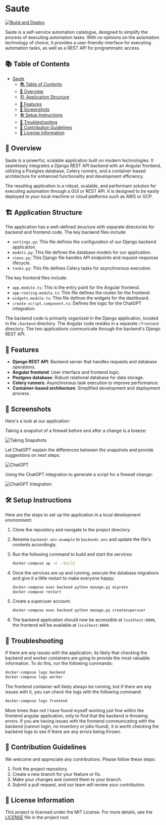 # Saute

[![Build and Deploy](https://github.com/cdot65/saute/actions/workflows/backend.yml/badge.svg)](https://github.com/cdot65/saute/actions/workflows/backend.yml)

Saute is a self-service automation catalogue, designed to simplify the process of executing automation tasks. With no opinions on the automation technology of choice, it provides a user-friendly interface for executing automation tasks, as well as a REST API for programmatic access.

## 📚 Table of Contents

- [Saute](#saute)
  - [📚 Table of Contents](#-table-of-contents)
  - [📖 Overview](#-overview)
  - [🏗️ Application Structure](#️-application-structure)
  - [🚀 Features](#-features)
  - [📸 Screenshots](#-screenshots)
  - [🛠️ Setup Instructions](#️-setup-instructions)
  - [📝 Troubleshooting](#-troubleshooting)
  - [👥 Contribution Guidelines](#-contribution-guidelines)
  - [📜 License Information](#-license-information)

## 📖 Overview

Saute is a powerful, scalable application built on modern technologies. It seamlessly integrates a Django REST API backend with an Angular frontend, utilizing a Postgres database, Celery runners, and a container-based architecture for enhanced functionality and development efficiency.

The resulting application is a robust, scalable, and performant solution for executing automation through a GUI or REST API. It is designed to be easily deployed to your local machine or cloud platforms such as AWS or GCP.

## 🏗️ Application Structure

The application has a well-defined structure with separate directories for backend and frontend code. The key backend files include:

- `settings.py`: This file defines the configuration of our Django backend application.
- `models.py`: This file defines the database models for our application.
- `views.py`: This Django file handles API endpoints and request-response lifecycle.
- `tasks.py`: This file defines Celery tasks for asynchronous execution.

The key frontend files include:

- `app.module.ts`: This is the entry point for the Angular frontend.
- `app-routing.module.ts`: This file defines the routes for the frontend.
- `widgets.module.ts`: This file defines the widgets for the dashboard.
- `create-script.component.ts`: Defines the logic for the ChatGPT integration.

The backend code is primarily organized in the Django application, located in the `/backend` directory. The Angular code resides in a separate `/frontend` directory. The two applications communicate through the backend's Django REST API.

## 🚀 Features

- **Django REST API**: Backend server that handles requests and database operations.
- **Angular frontend**: User interface and frontend logic.
- **Postgres database**: Robust relational database for data storage.
- **Celery runners**: Asynchronous task execution to improve performance.
- **Container-based architecture**: Simplified development and deployment process.

## 📸 Screenshots

Here's a look at our application:

Taking a snapshot of a firewall before and after a change is a breeze:

![Taking Snapshots](docs/images/snapshots.gif)

Let ChatGPT explain the differences between the snapshots and provide suggestions on next steps:

![ChatGPT](docs/images/change-analysis.gif)

Using the ChatGPT integration to generate a script for a firewall change:

![ChatGPT Integration](docs/images/create-script.gif)

## 🛠️ Setup Instructions

Here are the steps to set up the application in a local development environment:

1. Clone the repository and navigate to the project directory.
2. Rename `backend/.env.example` to `backend/.env` and update the file's contents accordingly.
3. Run the following command to build and start the services:

   ```bash
   docker-compose up -d --build
   ```

4. Once the services are up and running, execute the database migrations and give it a little restart to make everyone happy:

   ```bash
   docker-compose exec backend python manage.py migrate
   docker-compose restart
   ```

5. Create a superuser account:

   ```bash
   docker-compose exec backend python manage.py createsuperuser
   ```

6. The backend application should now be accessible at `localhost:8000`, the frontend will be available at `localhost:8080`.

## 📝 Troubleshooting

If there are any issues with the application, its likely that checking the backend and worker containers are going to provide the most valuable information. To do this, run the following commands:

```bash
docker-compose logs backend
docker-compose logs worker
```

The frontend container will likely always be running, but if there are any issues with it, you can check the logs with the following command:

```bash
docker-compose logs frontend
```

More times than not I have found myself working just fine within the frontend angular application, only to find that the backend is throwing errors. If you are having issues with the frontend communicating with the backend (cannot login, no inventory or jobs found), it is worth checking the backend logs to see if there are any errors being thrown.

## 👥 Contribution Guidelines

We welcome and appreciate any contributions. Please follow these steps:

1. Fork the project repository.
2. Create a new branch for your feature or fix.
3. Make your changes and commit them to your branch.
4. Submit a pull request, and our team will review your contribution.

## 📜 License Information

This project is licensed under the MIT License. For more details, see the [LICENSE](LICENSE) file in the project root.
